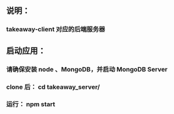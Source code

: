 ## 说明：
### takeaway-client 对应的后端服务器

## 启动应用：
### 请确保安装 node 、MongoDB，并启动 MongoDB Server
### clone 后： cd takeaway_server/
### 运行： npm start
